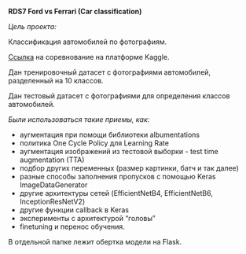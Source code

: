 __RDS7 Ford vs Ferrari (Car classification)__

_Цель проекта:_ 

Классификация автомобилей по фотографиям.

[Ссылка](https://www.kaggle.com/c/sf-dl-car-classification) на соревнование на платформе Kaggle.

Дан тренировочный датасет с фотографиями автомобилей, разделенный на 10 классов.

Дан тестовый датасет с фотографиями для определения классов автомобилей.

_Были использоваться такие приемы, как:_

- аугментация при помощи библиотеки albumentations
- политика One Cycle Policy для Learning Rate
- аугментация изображений из тестовой выборки - test time augmentation (TTA)
- подбор других переменных (размер картинки, батч и так далее)
- разные способы заполнения пропусков c помощью Keras ImageDataGenerator
- другие архитектуры сетей (EfficientNetB4, EfficientNetB6, InceptionResNetV2)
- другие функции callback в Keras
- эксперименты с архитектурой “головы”
- finetuning и перенос обучения.

В отдельной папке лежит обертка модели на Flask.


